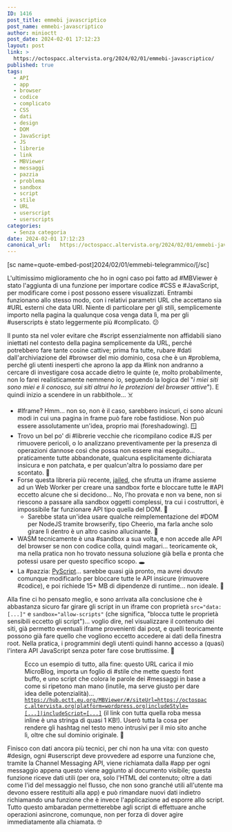 ```yaml
---
ID: 1416
post_title: emmebi javascriptico
post_name: emmebi-javascriptico
author: minioctt
post_date: 2024-02-01 17:12:23
layout: post
link: >
  https://octospacc.altervista.org/2024/02/01/emmebi-javascriptico/
published: true
tags:
  - API
  - app
  - browser
  - codice
  - complicato
  - CSS
  - dati
  - design
  - DOM
  - JavaScript
  - JS
  - librerie
  - link
  - MBViewer
  - messaggi
  - pazzia
  - problema
  - sandbox
  - script
  - stile
  - URL
  - userscript
  - userscripts
categories:
  - Senza categoria
date: 2024-02-01 17:12:23
canonical_url:   https://octospacc.altervista.org/2024/02/01/emmebi-javascriptico/
---
```

<!-- wp:paragraph -->
<p>[sc name=quote-embed-post]2024/02/01/emmebi-telegrammico/[/sc]</p>
<!-- /wp:paragraph -->

<!-- wp:paragraph -->
<p>L'ultimissimo miglioramento che ho in ogni caso poi fatto ad #MBViewer è stato l'aggiunta di una funzione per importare codice #CSS e #JavaScript, per modificare come i post possono essere visualizzati. Entrambi funzionano allo stesso modo, con i relativi parametri URL che accettano sia #URL esterni che data URI. Niente di particolare per gli stili, semplicemente importo nella pagina la qualunque cosa venga data lì, ma per gli #userscripts è stato leggermente più #complicato. 😕️</p>
<!-- /wp:paragraph -->

<!-- wp:paragraph -->
<p>Il punto sta nel voler evitare che #script essenzialmente non affidabili siano iniettati nel contesto della pagina semplicemente da URL, perché potrebbero fare tante cosine cattive; prima fra tutte, rubare #dati dall'archiviazione del #browser del mio dominio, cosa che è un #problema, perché gli utenti inesperti che aprono la app da #link non andranno a cercare di investigare cosa accade dietro le quinte (e, molto probabilmente, non lo farei realisticamente nemmeno io, seguendo la logica del "<em>i miei siti sono miei e li conosco, sui siti altrui ho le protezioni del browser attive</em>"). E quindi inizio a scendere in un rabbithole... ☠️</p>
<!-- /wp:paragraph -->

<!-- wp:list -->
<ul><!-- wp:list-item -->
<li>#Iframe? Hmm... non so, non è il caso, sarebbero insicuri, ci sono alcuni modi in cui una pagina in frame può fare robe fastidiose. Non può essere assolutamente un'idea, proprio mai (foreshadowing). 🪟️</li>
<!-- /wp:list-item -->

<!-- wp:list-item -->
<li>Trovo un bel po' di #librerie vecchie che ricompilano codice #JS per rimuovere pericoli, o lo analizzano preventivamente per la presenza di operazioni dannose così che possa non essere mai eseguito... praticamente tutte abbandonate, qualcuna esplicitamente dichiarata insicura e non patchata, e per qualcun'altra lo possiamo dare per scontato. 🐛️</li>
<!-- /wp:list-item -->

<!-- wp:list-item -->
<li>Forse questa libreria più recente, <a href="https://github.com/asvd/jailed">jailed</a>, che sfrutta un iframe assieme ad un Web Worker per creare una sandbox forte e bloccare tutte le #API eccetto alcune che si decidono... No, l'ho provata e non va bene, non si riescono a passare alla sandbox oggetti complessi, tra cui i costruttori, è impossibile far funzionare API tipo quella del DOM. 🚧️<!-- wp:list -->
<ul><!-- wp:list-item -->
<li>Sarebbe stata un'idea usare qualche reimplementazione del #DOM per NodeJS tramite browserify, tipo Cheerio, ma farla anche solo girare lì dentro è un altro casino allucinante. 🥴️</li>
<!-- /wp:list-item --></ul>
<!-- /wp:list --></li>
<!-- /wp:list-item -->

<!-- wp:list-item -->
<li>WASM tecnicamente è una #sandbox a sua volta, e non accede alle API del browser se non con codice colla, quindi magari... teoricamente ok, ma nella pratica non ho trovato nessuna soluzione già bella e pronta che potessi usare per questo specifico scopo. 🕳️</li>
<!-- /wp:list-item -->

<!-- wp:list-item -->
<li>La #pazzia: <a href="https://pyscript.net/">PyScript</a>... sarebbe quasi già pronto, ma avrei dovuto comunque modificarlo per bloccare tutte le API insicure (rimuovere #codice), e poi richiede 15+ MB di dipendenze di runtime... non ideale. 🗿️</li>
<!-- /wp:list-item --></ul>
<!-- /wp:list -->

<!-- wp:paragraph -->
<p>Alla fine ci ho pensato meglio, e sono arrivata alla conclusione che è abbastanza sicuro far girare gli script in un iframe con proprietà <code>src="data:[...]"</code> e <code>sandbox="allow-scripts"</code> (che significa, "blocca tutte le proprietà sensibili eccetto gli script")... voglio dire, nel visualizzare il contenuto dei siti, già permetto eventuali iframe provenienti dai post, e quelli teoricamente possono già fare quello che vogliono eccetto accedere ai dati della finestra root. Nella pratica, i programmini degli utenti quindi hanno accesso a (quasi) l'intera API JavaScript senza poter fare cose bruttissime. 🎉️</p>
<!-- /wp:paragraph -->

<!-- wp:paragraph -->
<p></p>
<!-- /wp:paragraph -->

<!-- wp:image {"id":1434,"sizeSlug":"full","linkDestination":"none"} -->
<figure class="wp-block-image size-full"><img src="https://octospacc.altervista.org/wp-content/uploads/2024/02/image.png" alt="" class="wp-image-1434"/><figcaption class="wp-element-caption">Ecco un esempio di tutto, alla fine: questo URL carica il mio MicroBlog, importa un foglio di #stile che mette questo font buffo, e uno script che colora le parole dei #messaggi in base a come si ripetono man mano (inutile, ma serve giusto per dare idea delle potenzialità)... <code><a href="https://hub.octt.eu.org/MBViewer/#/siteUrl=https://octospacc.altervista.org|platform=wordpress.org|includeStyle=data:text/css;utf8,@import%20url('https://fonts.googleapis.com/css2?family=Single+Day&amp;display=swap');.MbPost{font-family:'Single%20Day',cursive;}|includeScript=data:text/javascript;utf8,function%20MbViewerFunction(data){const%20dom=new%20DOMParser().parseFromString(data.html,'text/html').body;const%20tokens=dom.textContent.split('%20');const%20words={};for(const%20i%20in%20tokens){const%20word%20=%20tokens[i];if(words[word])words[word]++;else%20words[word]=1;tokens[i]=%60%3Cspan%20style='color:${atob('Iw==')}${[0,'b58900','cb4b16','dc322f','d33682','6c71c4','268bd2','2aa198','859900'][words[word]]};'%3E${word}%3C/span%3E%60}data.html=tokens.join('%20').replaceAll('\n\n','%3Cbr%3E');for(const%20img%20of%20dom.querySelectorAll('img'))data.html+=img.outerHTML;MbViewerReturn(data)}">https://hub.octt.eu.org/MBViewer/#/siteUrl=https://octospacc.altervista.org|platform=wordpress.org|includeStyle=[...]|includeScript=[...]</a></code> (il link con tutta quella roba messa inline è una stringa di quasi 1 KB!). Userò tutta la cosa per rendere gli hashtag nel testo meno intrusivi per il mio sito anche lì, oltre che sul dominio originale. 👋️</figcaption></figure>
<!-- /wp:image -->

<!-- wp:paragraph -->
<p></p>
<!-- /wp:paragraph -->

<!-- wp:paragraph -->
<p>Finisco con dati ancora più tecnici, per chi non ha una vita: con questo #design, ogni #userscript deve provvedere ad esporre una funzione che, tramite la Channel Messaging API, viene richiamata dalla #app per ogni messaggio appena questo viene aggiunto al documento visibile; questa funzione riceve dati utili (per ora, solo l'HTML del contenuto; oltre a dati come l'id del messaggio nel flusso, che non sono granché utili all'utente ma devono essere restituiti alla app) e può rimandare nuovi dati indietro richiamando una funzione che è invece l'applicazione ad esporre allo script. Tutto questo ambaradan permetterebbe agli script di effettuare anche operazioni asincrone, comunque, non per forza di dover agire immediatamente alla chiamata. 🤓️</p>
<!-- /wp:paragraph -->